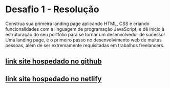 # Desafio 1 - Resolução

Construa sua primeira landing page aplicando HTML, CSS e
criando funcionalidades com a linguagem de programação
JavaScript, e dê início à estruturação do seu portfólio para se
tornar um desenvolvedor de sucesso! Uma landing page, é o
primeiro passo no desenvolvimento web de muitas pessoas, além
de ser extremamente requisitadas em trabalhos freelancers.




## [link site hospedado no github](https://elasoares.github.io/Landing-Page-Arquitetura/)
## [link site hospedado no netlify](https://arquiteturalandpage.netlify.app/)

